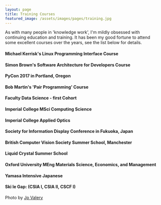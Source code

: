 ```yaml
---
layout: page 
title: Training Courses 
featured_image: /assets/images/pages/training.jpg
---
```


As with many people in 'knowledge work', I'm mildly obsessed with continuing education and training. It has been my good fortune to attend some excellent courses over the years, see the list below for details.


#### Michael Kerrisk's Linux Programming Interface Course
#### Simon Brown's Software Architecture for Developers Course
#### PyCon 2017 in Portland, Oregon
#### Bob Martin's 'Pair Programming' Course 
#### Faculty Data Science - first Cohort
#### Imperial College MSci Computing Science 
#### Imperial College Applied Optics 
#### Society for Information Display Conference in Fukuoka, Japan
#### British Computer Vision Society Summer School, Manchester
#### Liquid Crystal Summer School 
#### Oxford University MEng Materials Science, Economics, and Management
#### Yamasa Intensive Japanese 
#### Ski le Gap: (CSIA I, CSIA II, CSCF I) 


<span>Photo by <a href="https://unsplash.com/photos/xvZmhl-XV8c">
Jp Valery</a>
</span>

